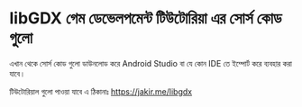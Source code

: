 # libGDX গেম ডেভেলপমেন্ট টিউটোরিয়া এর সোর্স কোড গুলো

এখান থেকে সোর্স কোড গুলো ডাউনলোড করে Android Studio   বা যে কোন IDE তে ইম্পোর্ট করে ব্যবহার করা যাবে। 

টিউটোরিয়াল গুলো পাওয়া যাবে এ ঠিকানাঃ  https://jakir.me/libgdx
